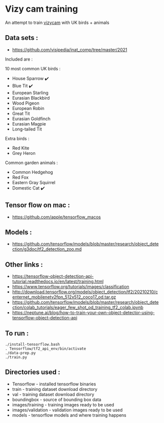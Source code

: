 # Vizy cam training

An attempt to train [vizycam](https://vizycam.com/) with UK birds + animals

## Data sets :

* https://github.com/visipedia/inat_comp/tree/master/2021

Included are :

10 most common UK birds :

* House Sparrow :heavy_check_mark:
* Blue Tit :heavy_check_mark:
* European Starling
* Eurasian Blackbird
* Wood Pigeon
* European Robin
* Great Tit
* Eurasian Goldfinch
* Eurasian Magpie
* Long-tailed Tit

Extra birds :

* Red Kite
* Grey Heron

Common garden animals :

* Common Hedgehog
* Red Fox
* Eastern Gray Squirrel
* Domestic Cat :heavy_check_mark:

## Tensor flow on mac :

* https://github.com/apple/tensorflow_macos

## Models :

* https://github.com/tensorflow/models/blob/master/research/object_detection/g3doc/tf2_detection_zoo.md

## Other links :

* https://tensorflow-object-detection-api-tutorial.readthedocs.io/en/latest/training.html
* https://www.tensorflow.org/tutorials/images/classification
* http://download.tensorflow.org/models/object_detection/tf2/20210210/centernet_mobilenetv2fpn_512x512_coco17_od.tar.gz
* https://github.com/tensorflow/models/blob/master/research/object_detection/colab_tutorials/eager_few_shot_od_training_tf2_colab.ipynb
* https://neptune.ai/blog/how-to-train-your-own-object-detector-using-tensorflow-object-detection-api

## To run :

    ./install-tensorflow.bash
    . Tensorflow/tf2_api_env/bin/activate
    ./data-prep.py
    ./train.py

## Directories used :

* Tensorflow - installed tensorflow binaries
* train - training dataset download directory
* val - training dataset download directory
* boundingbox - source of bounding box data
* images/training - training images ready to be used
* images/validation - validation images ready to be used
* models - tensorflow models and where training happens

